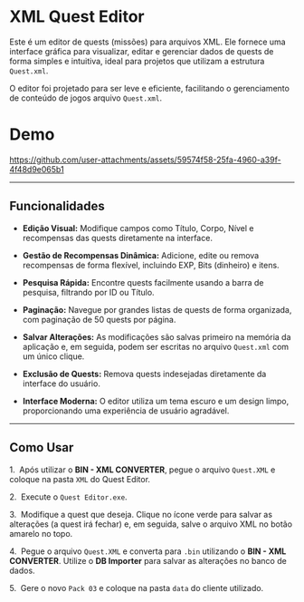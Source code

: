 # XML Quest Editor

Este é um editor de quests (missões) para arquivos XML. Ele fornece uma interface gráfica para visualizar, editar e gerenciar dados de quests de forma simples e intuitiva, ideal para projetos que utilizam a estrutura `Quest.xml`.

O editor foi projetado para ser leve e eficiente, facilitando o gerenciamento de conteúdo de jogos arquivo `Quest.xml`.



# Demo



https://github.com/user-attachments/assets/59574f58-25fa-4960-a39f-4f48d9e065b1



---



## Funcionalidades



* **Edição Visual:** Modifique campos como Título, Corpo, Nível e recompensas das quests diretamente na interface.

* **Gestão de Recompensas Dinâmica:** Adicione, edite ou remova recompensas de forma flexível, incluindo EXP, Bits (dinheiro) e itens.

* **Pesquisa Rápida:** Encontre quests facilmente usando a barra de pesquisa, filtrando por ID ou Título.

* **Paginação:** Navegue por grandes listas de quests de forma organizada, com paginação de 50 quests por página.

* **Salvar Alterações:** As modificações são salvas primeiro na memória da aplicação e, em seguida, podem ser escritas no arquivo `Quest.xml` com um único clique.

* **Exclusão de Quests:** Remova quests indesejadas diretamente da interface do usuário.

* **Interface Moderna:** O editor utiliza um tema escuro e um design limpo, proporcionando uma experiência de usuário agradável.



---



## Como Usar



1.  Após utilizar o **BIN - XML CONVERTER**, pegue o arquivo `Quest.XML` e coloque na pasta `XML` do Quest Editor.

2.  Execute o `Quest Editor.exe`.

3.  Modifique a quest que deseja. Clique no ícone verde para salvar as alterações (a quest irá fechar) e, em seguida, salve o arquivo XML no botão amarelo no topo.

4.  Pegue o arquivo `Quest.XML` e converta para `.bin` utilizando o **BIN - XML CONVERTER**. Utilize o **DB Importer** para salvar as alterações no banco de dados.

5.  Gere o novo `Pack 03` e coloque na pasta `data` do cliente utilizado.

